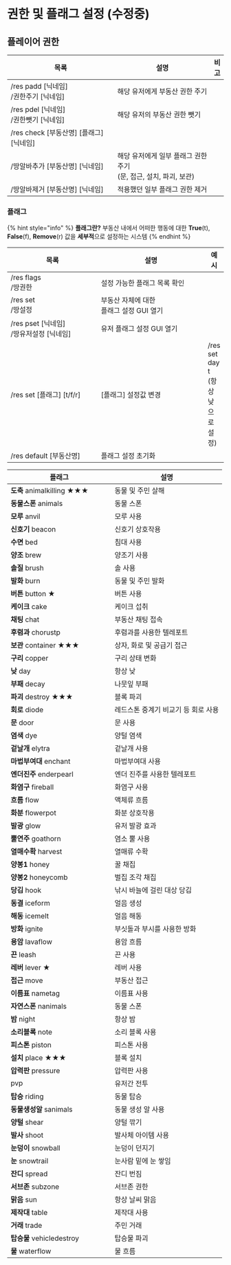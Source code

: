 # 권한 및 플래그 설정 (수정중)

## 플레이어 권한

<table><thead><tr><th width="349">목록</th><th width="323.3333333333333">설명</th><th>비고</th></tr></thead><tbody><tr><td>/res padd [닉네임]<br>/권한주기 [닉네임]</td><td>해당 유저에게 부동산 권한 주기</td><td></td></tr><tr><td>/res pdel [닉네임]<br>/권한뺏기 [닉네임]</td><td>해당 유저의 부동산 권한 뺏기</td><td></td></tr><tr><td>/res check [부동산명] [플래그] [닉네임]</td><td></td><td></td></tr><tr><td>/땅알바추가 [부동산명] [닉네임]</td><td>해당 유저에게 일부 플래그 권한 주기<br>(문, 접근, 설치, 파괴, 보관)</td><td></td></tr><tr><td>/땅알바제거 [부동산명] [닉네임]</td><td>적용했던 일부 플래그 권한 제거</td><td></td></tr></tbody></table>

### 플래그

{% hint style="info" %}
**플래그란?** 부동산 내에서 어떠한 행동에 대한 **True**(t), **False**(f), **Remove**(r) 값을 **세부적**으로 설정하는 시스템
{% endhint %}

<table data-header-hidden><thead><tr><th width="243.33333333333331">목록</th><th width="303">설명</th><th>예시</th></tr></thead><tbody><tr><td>/res flags<br>/땅권한</td><td>설정 가능한 플래그 목록 확인</td><td></td></tr><tr><td>/res set<br>/땅설정</td><td>부동산 자체에 대한<br>플래그 설정 GUI 열기</td><td>​</td></tr><tr><td>/res pset [닉네임]<br>/땅유저설정 [닉네임]</td><td>유저 플래그 설정 GUI 열기</td><td>​</td></tr><tr><td>/res set [플래그] [t/f/r]</td><td>[플래그] 설정값 변경</td><td>/res set day t <br>(항상 낮으로 설정)</td></tr><tr><td>/res default [부동산명]</td><td>플래그 설정 초기화</td><td></td></tr></tbody></table>

<table><thead><tr><th width="226">플래그</th><th>설명</th></tr></thead><tbody><tr><td><strong>도축</strong> animalkilling ★★★</td><td>동물 및 주민 살해</td></tr><tr><td><strong>동물스폰</strong> animals</td><td>동물 스폰</td></tr><tr><td><strong>모루</strong> anvil</td><td>모루 사용</td></tr><tr><td><strong>신호기</strong> beacon</td><td>신호기 상호작용</td></tr><tr><td><strong>수면</strong> bed</td><td>침대 사용</td></tr><tr><td><strong>양조</strong> brew</td><td>양조기 사용</td></tr><tr><td><strong>솔질</strong> brush</td><td>솔 사용</td></tr><tr><td><strong>발화</strong> burn</td><td>동물 및 주민 발화</td></tr><tr><td><strong>버튼</strong> button ★</td><td>버튼 사용</td></tr><tr><td><strong>케이크</strong> cake</td><td>케이크 섭취</td></tr><tr><td><strong>채팅</strong> chat</td><td>부동산 채팅 접속</td></tr><tr><td><strong>후렴과</strong> chorustp</td><td>후렴과를 사용한 텔레포트</td></tr><tr><td><strong>보관</strong> container ★★★</td><td>상자, 화로 및 공급기 접근</td></tr><tr><td><strong>구리</strong> copper</td><td>구리 상태 변화</td></tr><tr><td><strong>낮</strong> day</td><td>항상 낮</td></tr><tr><td><strong>부패</strong> decay</td><td>나뭇잎 부패</td></tr><tr><td><strong>파괴</strong> destroy ★★★</td><td>블록 파괴</td></tr><tr><td><strong>회로</strong> diode</td><td>레드스톤 중계기 비교기 등 회로 사용</td></tr><tr><td><strong>문</strong> door</td><td>문 사용</td></tr><tr><td><strong>염색</strong> dye</td><td>양털 염색</td></tr><tr><td><strong>겉날개</strong> elytra</td><td>겉날개 사용</td></tr><tr><td><strong>마법부여대</strong> enchant</td><td>마법부여대 사용</td></tr><tr><td><strong>엔더진주</strong> enderpearl</td><td>엔더 진주를 사용한 텔레포트</td></tr><tr><td><strong>화염구</strong> fireball</td><td>화염구 사용</td></tr><tr><td><strong>흐름</strong> flow</td><td>액체류 흐름</td></tr><tr><td><strong>화분</strong> flowerpot</td><td>화분 상호작용</td></tr><tr><td><strong>발광</strong> glow</td><td>유저 발광 효과</td></tr><tr><td><strong>뿔연주</strong> goathorn</td><td>염소 뿔 사용</td></tr><tr><td><strong>열매수확</strong> harvest</td><td>열매류 수확</td></tr><tr><td><strong>양봉1</strong> honey</td><td>꿀 채집</td></tr><tr><td><strong>양봉2</strong> honeycomb</td><td>벌집 조각 채집</td></tr><tr><td><strong>당김</strong> hook</td><td>낚시 바늘에 걸린 대상 당김</td></tr><tr><td><strong>동결</strong> iceform</td><td>얼음 생성</td></tr><tr><td><strong>해동</strong> icemelt</td><td>얼음 해동</td></tr><tr><td><strong>방화</strong> ignite</td><td>부싯돌과 부시를 사용한 방화</td></tr><tr><td><strong>용암</strong> lavaflow</td><td>용암 흐름</td></tr><tr><td><strong>끈</strong> leash</td><td>끈 사용</td></tr><tr><td><strong>레버</strong> lever ★</td><td>레버 사용</td></tr><tr><td><strong>접근</strong> move</td><td>부동산 접근</td></tr><tr><td><strong>이름표</strong> nametag</td><td>이름표 사용</td></tr><tr><td><strong>자연스폰</strong> nanimals</td><td>동물 스폰</td></tr><tr><td><strong>밤</strong> night</td><td>항상 밤</td></tr><tr><td><strong>소리블록</strong> note</td><td>소리 블록 사용</td></tr><tr><td><strong>피스톤</strong> piston</td><td>피스톤 사용</td></tr><tr><td><strong>설치</strong> place ★★★</td><td>블록 설치</td></tr><tr><td><strong>압력판</strong> pressure</td><td>압력판 사용</td></tr><tr><td>pvp</td><td>유저간 전투</td></tr><tr><td><strong>탑승</strong> riding</td><td>동물 탑승</td></tr><tr><td><strong>동물생성알</strong> sanimals</td><td>동물 생성 알 사용</td></tr><tr><td><strong>양털</strong> shear</td><td>양털 깎기</td></tr><tr><td><strong>발사</strong> shoot</td><td>발사체 아이템 사용</td></tr><tr><td><strong>눈덩이</strong> snowball</td><td>눈덩이 던지기</td></tr><tr><td><strong>눈</strong> snowtrail</td><td>눈사람 밑에 눈 쌓임</td></tr><tr><td><strong>잔디</strong> spread</td><td>잔디 번짐</td></tr><tr><td><strong>서브존</strong> subzone</td><td>서브존 권한</td></tr><tr><td><strong>맑음</strong> sun</td><td>항상 날씨 맑음</td></tr><tr><td><strong>제작대</strong> table</td><td>제작대 사용</td></tr><tr><td><strong>거래</strong> trade</td><td>주민 거래</td></tr><tr><td><strong>탑승물</strong> vehicledestroy</td><td>탑승물 파괴</td></tr><tr><td><strong>물</strong> waterflow</td><td>물 흐름</td></tr></tbody></table>
